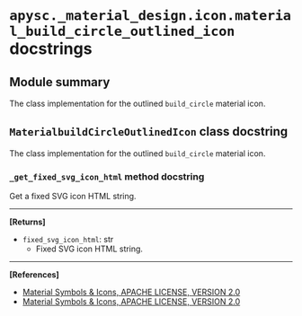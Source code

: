 # `apysc._material_design.icon.material_build_circle_outlined_icon` docstrings

## Module summary

The class implementation for the outlined `build_circle` material icon.

## `MaterialbuildCircleOutlinedIcon` class docstring

The class implementation for the outlined `build_circle` material icon.

### `_get_fixed_svg_icon_html` method docstring

Get a fixed SVG icon HTML string.<hr>

**[Returns]**

- `fixed_svg_icon_html`: str
  - Fixed SVG icon HTML string.

<hr>

**[References]**

- [Material Symbols & Icons, APACHE LICENSE, VERSION 2.0](https://fonts.google.com/icons?icon.size=24&icon.color=%23e8eaed)
- [Material Symbols & Icons, APACHE LICENSE, VERSION 2.0](https://www.apache.org/licenses/LICENSE-2.0.html)